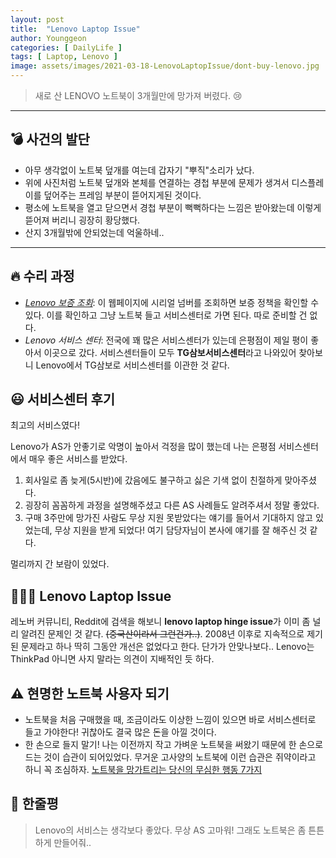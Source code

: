 ```yaml
---
layout: post
title:  "Lenovo Laptop Issue"
author: Younggeon
categories: [ DailyLife ]
tags: [ Laptop, Lenovo ]
image: assets/images/2021-03-18-LenovoLaptopIssue/dont-buy-lenovo.jpg
---
```


> 새로 산 LENOVO 노트북이 3개월만에 망가져 버렸다. 😢

---

## 💣 사건의 발단

- 아무 생각없이 노트북 덮개를 여는데 갑자기 "뿌직"소리가 났다.
- 위에 사진처럼 노트북 덮개와 본체를 연결하는 경첩 부분에 문제가 생겨서 디스플레이를 덮어주는 프레임 부분이 뜯어지게된 것이다.
- 평소에 노트북을 열고 닫으면서 경첩 부분이 뻑뻑하다는 느낌은 받아왔는데 이렇게 뜯어져 버리니 굉장히 황당했다. 
- 산지 3개월밖에 안되었는데 억울하네..

---

## 🔥 수리 과정

- *[Lenovo 보증 조회](https://pcsupport.lenovo.com/kr/ko/warrantylookup#/)*: 이 웹페이지에 시리얼 넘버를 조회하면 보증 정책을 확인할 수 있다. 이를 확인하고 그냥 노트북 들고 서비스센터로 가면 된다. 따로 준비할 건 없다.   
- *Lenovo 서비스 센터*: 전국에 꽤 많은 서비스센터가 있는데 은평점이 제일 평이 좋아서 이곳으로 갔다. 서비스센터들이 모두 **TG삼보서비스센터**라고 나와있어 찾아보니 Lenovo에서 TG삼보로 서비스센터를 이관한 것 같다.   

<!-- * 카카오맵 - 지도퍼가기 -->
<!-- 1. 지도 노드 -->
<div id="daumRoughmapContainer1616253838707" class="root_daum_roughmap root_daum_roughmap_landing"></div>

<!--
	2. 설치 스크립트
	* 지도 퍼가기 서비스를 2개 이상 넣을 경우, 설치 스크립트는 하나만 삽입합니다.
-->
<script charset="UTF-8" class="daum_roughmap_loader_script" src="https://ssl.daumcdn.net/dmaps/map_js_init/roughmapLoader.js"></script>

<!-- 3. 실행 스크립트 -->
<script charset="UTF-8">
	new daum.roughmap.Lander({
		"timestamp" : "1616253838707",
		"key" : "24xfj",
		"mapWidth" : "640",
		"mapHeight" : "360"
	}).render();
</script>

## 😃 서비스센터 후기

최고의 서비스였다!

Lenovo가 AS가 안좋기로 악명이 높아서 걱정을 많이 했는데 나는 은평점 서비스센터에서 매우 좋은 서비스를 받았다.
1. 회사일로 좀 늦게(5시반)에 갔음에도 불구하고 싫은 기색 없이 친절하게 맞아주셨다.
2. 굉장히 꼼꼼하게 과정을 설명해주셨고 다른 AS 사례들도 알려주셔서 정말 좋았다.
3. 구매 3주만에 망가진 사람도 무상 지원 못받았다는 얘기를 들어서 기대하지 않고 있었는데, 무상 지원을 받게 되었다! 여기 담당자님이 본사에 얘기를 잘 해주신 것 같다.

멀리까지 간 보람이 있었다.

## 👩‍👦‍👦 Lenovo Laptop Issue

레노버 커뮤니티, Reddit에 검색을 해보니 **lenovo laptop hinge issue**가 이미 좀 널리 알려진 문제인 것 같다. ~~(중국산이라서 그런건가..)~~. 2008년 이후로 지속적으로 제기된 문제라고 하나 딱히 그동안 개선은 없었다고 한다. 단가가 안맞나보다.. Lenovo는 ThinkPad 아니면 사지 말라는 의견이 지배적인 듯 하다.

## ⚠️ 현명한 노트북 사용자 되기

- 노트북을 처음 구매했을 때, 조금이라도 이상한 느낌이 있으면 바로 서비스센터로 들고 가야한다! 귀찮아도 결국 많은 돈을 아낄 것이다.
- 한 손으로 들지 말기! 나는 이전까지 작고 가벼운 노트북을 써왔기 때문에 한 손으로 드는 것이 습관이 되어있었다. 무거운 고사양의 노트북에 이런 습관은 쥐약이라고 하니 꼭 조심하자. [노트북을 망가트리는 당신의 무심한 행동 7가지](https://www.thegear.kr/news/articleView.html?idxno=14498)

## 💬 한줄평
> Lenovo의 서비스는 생각보다 좋았다. 무상 AS 고마워! 그래도 노트북은 좀 튼튼하게 만들어줘..
